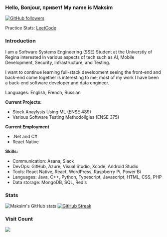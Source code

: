 ### Hello, Bonjour, привет! My name is Maksim 
[![GitHub followers](https://img.shields.io/github/followers/sharoika.svg?style=social&label=Follow)](https://github.com/sharoika?tab=followers)

Practice Stats: [LeetCode](https://leetcode.com/maximsharoika/)

### Introduction
I am a Software Systems Engineering (SSE) Student at the Universtiy of Regina interested in various aspects of tech such as AI, Mobile Development, Security, Infrastructure, and Testing.

I want to continue learning full-stack development seeing the front-end and back-end come together is interesting to me; most of my work I have been a back-end software developer and data engineer. 

Languages: English, French, Russian


**Current Projects:**
* Stock Anaylysis Using ML (ENSE 489)
* Various Software Testing Methodoligies (ENSE 375) 


**Current Employment**
* .Net and C#
* React Native


**Skills:**
* Communication: Asana, Slack
* DevOps: GitHub, Azure, Visual Studio, Xcode, Android Studio
* Tools: React Native, React, WordPress, Raspberry Pi, Power Bi
* Languages: Java, C++, Python, Typescript, Javascript, HTML, CSS, PHP
* Data storage: MongoDB, SQL, Redis


### Stats
![Maksim's GitHub stats](https://github-readme-stats.vercel.app/api?username=sharoika&show_icons=true&theme=tokyonight)
[![GitHub Streak](https://streak-stats.demolab.com?user=sharoika&theme=blueberry_duo)]() 


### Visit Count
[![](https://visitcount.itsvg.in/api?id=sharoika&label=Profile%20Views&color=0&icon=5&pretty=true)]()
